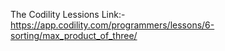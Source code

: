 The Codility Lessions Link:-
https://app.codility.com/programmers/lessons/6-sorting/max_product_of_three/
